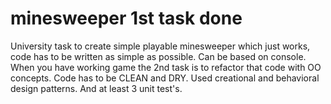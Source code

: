# minesweeper 1st task done
University task to create simple playable minesweeper which just works, code has to be written as simple as possible.
Can be based on console.
When you have working game the 2nd task is to refactor that code with OO concepts.
Code has to be CLEAN and DRY. Used creational and behavioral design patterns.
And at least 3 unit test's.
